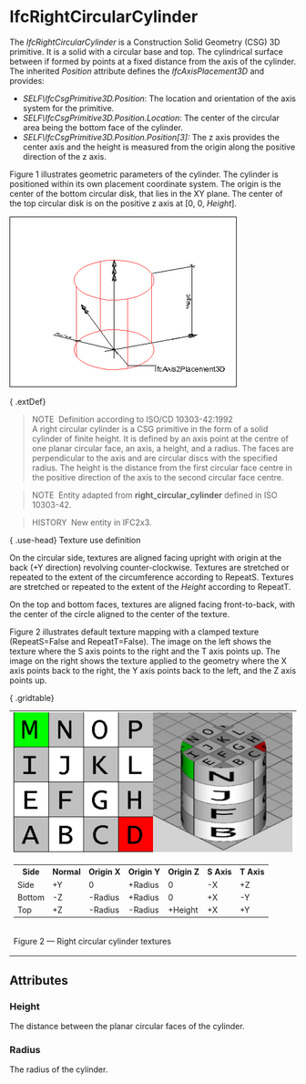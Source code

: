 # IfcRightCircularCylinder

The _IfcRightCircularCylinder_ is a Construction Solid Geometry (CSG) 3D primitive. It is a solid with a circular base and top. The cylindrical surface between if formed by points at a fixed distance from the axis of the cylinder. The inherited _Position_ attribute defines the _IfcAxisPlacement3D_ and provides:

* _SELF\IfcCsgPrimitive3D.Position_: The location and orientation of the axis system for the primitive.
* _SELF\IfcCsgPrimitive3D.Position.Location_: The center of the circular area being the bottom face of the cylinder.
* _SELF\IfcCsgPrimitive3D.Position.Position[3]:_ The z axis provides the center axis and the height is measured from the origin along the positive direction of the z axis.

Figure 1 illustrates geometric parameters of the cylinder. The cylinder is positioned within its own placement coordinate system. The origin is the center of the bottom circular disk, that lies in the XY plane. The center of the top circular disk is on the positive z axis at [0, 0, _Height_].

!["cylinder"](../../../../figures/ifcrightcircularcylinder-layout1.png "Figure 1 &mdash; Right circular cylinder geometry")

{ .extDef}
> NOTE&nbsp; Definition according to ISO/CD 10303-42:1992  
> A right circular cylinder is a CSG primitive in the form of a solid cylinder of finite height. It is defined by an axis point at the centre of one planar circular face, an axis, a height, and a radius. The faces are perpendicular to the axis and are circular discs with the specified radius. The height is the distance from the first circular face centre in the positive direction of the axis to the second circular face centre.

> NOTE&nbsp; Entity adapted from **right_circular_cylinder** defined in ISO 10303-42.

> HISTORY&nbsp; New entity in IFC2x3.

{ .use-head}
Texture use definition

On the circular side, textures are aligned facing upright with origin at the back (+Y direction) revolving counter-clockwise. Textures are stretched or repeated to the extent of the circumference according to RepeatS. Textures are stretched or repeated to the extent of the _Height_ according to RepeatT.

On the top and bottom faces, textures are aligned facing front-to-back, with the center of the circle aligned to the center of the texture.

Figure 2 illustrates default texture mapping with a clamped texture (RepeatS=False and RepeatT=False). The image on the left shows the texture where the S axis points to the right and the T axis points up. The image on the right shows the texture applied to the geometry where the X axis points back to the right, the Y axis points back to the left, and the Z axis points up.

{ .gridtable}
<table summary="texture" class="gridtable">
<tr>
<td><img alt="texture" src="../../../../figures/ifcrightcircularcylinder-texture.png"></td>
</tr>
<tr>
<td>
<table summary="texture" width="512" class="gridtable">
<tr>
<th>Side</th>
<th>Normal</th>
<th>Origin&nbsp;X</th>
<th>Origin&nbsp;Y</th>
<th>Origin&nbsp;Z</th>
<th>S&nbsp;Axis</th>
<th>T&nbsp;Axis</th>
</tr>
<tr>
<td>Side</td>
<td>+Y</td>
<td>0</td>
<td>+Radius</td>
<td>0</td>
<td>-X</td>
<td>+Z</td>
</tr>
<tr>
<td>Bottom</td>
<td>-Z</td>
<td>-Radius</td>
<td>+Radius</td>
<td>0</td>
<td>+X</td>
<td>-Y</td>
</tr>
<tr>
<td>Top</td>
<td>+Z</td>
<td>-Radius</td>
<td>-Radius</td>
<td>+Height</td>
<td>+X</td>
<td>+Y</td>
</tr>
</table>
</td>
</tr>
<tr>
<td>
<p class="figure">Figure 2 &mdash; Right circular cylinder textures</p>
</td>
</tr>
</table>

## Attributes

### Height
The distance between the planar circular faces of the cylinder.

### Radius
The radius of the cylinder.
